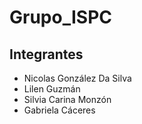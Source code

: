 # Grupo_ISPC

## Integrantes

* Nicolas González Da Silva
* Lilen Guzmán
* Silvia Carina Monzón
* Gabriela Cáceres
